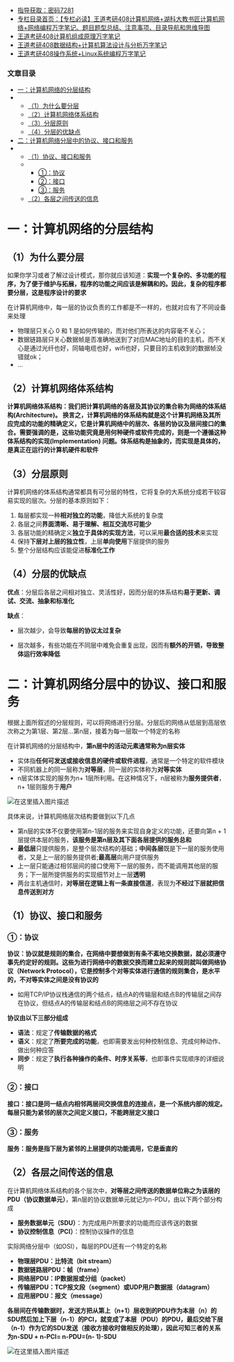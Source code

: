  

- [指导获取：密码7281](https://url18.ctfile.com/f/22722418-803125355-edf378)
- [专栏目录首页：【专栏必读】王道考研408计算机网络+湖科大教书匠计算机网络+网络编程万字笔记、题目题型总结、注意事项、目录导航和思维导图](https://zhangxing-tech.blog.csdn.net/article/details/125668174)
- [王道考研408计算机组成原理万字笔记](https://zhangxing-tech.blog.csdn.net/article/details/120664162?spm=1001.2014.3001.5502)
- [王道考研408数据结构+计算机算法设计与分析万字笔记](https://blog.csdn.net/qq_39183034/article/details/121501138?spm=1001.2014.3001.5501)
- [王道考研408操作系统+Linux系统编程万字笔记](https://zhangxing-tech.blog.csdn.net/article/details/121004242?spm=1001.2014.3001.5502)

### 文章目录

- [一：计算机网络的分层结构](#_13)
- - [（1）为什么要分层](#1_14)
  - [（2）计算机网络体系结构](#2_25)
  - [（3）分层原则](#3_30)
  - [（4）分层的优缺点](#4_41)
- [二：计算机网络分层中的协议、接口和服务](#_53)
- - [（1）协议、接口和服务](#1_78)
  - - [①：协议](#_81)
    - [②：接口](#_98)
    - [③：服务](#_103)
  - [（2）各层之间传送的信息](#2_109)

# 一：计算机网络的分层结构

## （1）为什么要分层

如果你学习或者了解过设计模式，那你就应该知道：**实现一个复杂的、多功能的程序，为了便于维护与拓展，程序的功能之间应该是解耦和的。因此，复杂的程序都要分层，这是程序设计的要求**

在计算机网络中，每一层的协议负责的工作都是不一样的，也就对应有了不同设备来处理

- 物理层只关心 0 和 1 是如何传输的，而对他们所表达的内容毫不关心；
- 数据链路层只关心数据帧是否准确地送到了对应MAC地址的目的主机，而不关心是通过光纤也好，同轴电缆也好，wifi也好，只要目的主机收到的数据帧没错就ok；
- …

## （2）计算机网络体系结构

**计算机网络体系结构：我们把计算机网络的各层及其协议的集合称为网络的体系结构\(Architecture\)。 换言之，计算机网络的体系结构就是这个计算机网络及其所应完成的功能的精确定义，它是计算机网络中的层次、各层的协议及层间接口的集合。需要强调的是，这些功能究竟是用何种硬件或软件完成的，则是一个遵循这种体系结构的实现\(Implementation\) 问题。体系结构是抽象的，而实现是具体的，是真正在运行的计算机硬件和软件**

## （3）分层原则

计算机网络的体系结构通常都具有可分层的特性，它将复杂的大系统分成若干较容易实现的层次。分层的基本原则如下：

1.  每层都实现一种**相对独立的功能**，降低大系统的复杂度
2.  各层之间**界面清晰、易于理解、相互交流尽可能少**
3.  各层功能的精确定义**独立于具体的实现方法**，可以采用**最合适的技术**来实现
4.  保持**下层对上层的独立性**，上层**单向使用**下层提供的服务
5.  整个分层结构应该能促进**标准化工作**

## （4）分层的优缺点

**优点**：分层后各层之间相对独立、灵活性好，因而分层的体系结构**易于更新、调试、交流、抽象和标准化**

**缺点**：

- 层次越少，会导致**每层的协议太过复杂**

- 层次越多，有些功能在不同层中难免会重复出现，因而有**额外的开销，导致整体运行效率降低**

# 二：计算机网络分层中的协议、接口和服务

根据上面所叙述的分层规则，可以将网络进行分层。分层后的网络从低层到高层依次称之为第1层、第2层…第n层，接着为每一层取一个特定的名称

在计算机网络的分层结构中，**第n层中的活动元素通常称为n层实体**

- 实体指**任何可发送或接收信息的硬件或软件进程**，通常是一个特定的软件模块
- 不同机器上的同一层称为**对等层**，同一层的实体称为**对等实体**
- n层实体实现的服务为n+ 1层所利用。在这种情况下，n层被称为**服务提供者**，n+ 1层则服务于**用户**

![在这里插入图片描述](https://ziquyun.com/main/csdn/img?url=https%3A%2F%2Fimg-blog.csdnimg.cn%2Fc95d86f1fe76412590309a604ae8834a.png%3Fx-oss-process%3Dimage%2Fwatermark%2Ctype_d3F5LXplbmhlaQ%2Cshadow_50%2Ctext_Q1NETiBA5b-r5LmQ5rGf5rmW%2Csize_20%2Ccolor_FFFFFF%2Ct_70%2Cg_se%2Cx_16&rfUrl=https%3A%2F%2Fzhangxing-tech.blog.csdn.net%2Farticle%2Fdetails%2F124220052)

具体来说，计算机网络层次结构要做到以下几点

- 第n层的实体不仅要使用第n-1层的服务来实现自身定义的功能，还要向第n + 1层提供本层的服务，**该服务是第n层及其下面各层提供的服务总和**
- **最低层**只提供服务，是整个层次结构的基础；**中间各层**既是下一层的服务使用者，又是上一层的服务提供者;**最高层**向用户提供服务
- 上一层只能通过相邻层间的接口使用下一层的服务，而不能调用其他层的服务；下一层所提供服务的实现细节对上一层**透明**
- 两台主机通信时，**对等层在逻辑上有一条直接信道**，表现为**不经过下层就把信息传送到对方**

## （1）协议、接口和服务

### ①：协议

**协议：协议就是规则的集合，在网络中要想做到有条不紊地交换数据，就必须遵守事先约定好的规则。这些为进行网络中的数据交换而建立起来的规则就叫做网络协议（Network Protocol），它是控制多个对等实体进行通信的规则集合，是水平的，不对等实体之间是没有协议的**

- 如用TCP/IP协议栈通信的两个结点，结点A的传输层和结点B的传输层之间存在协议，但结点A的传输层和结点B的网络层之间不存在协议

**协议由以下三部分组成**

- **语法**：规定了**传输数据的格式**
- **语义**：规定了**所要完成的功能**，也即需要发出何种控制信息、完成何种动作、做出何种应答
- **同步**：规定了**执行各种操作的条件、时序关系等**，也即事件实现顺序的详细说明

### ②：接口

**接口：接口是同一结点内相邻两层间交换信息的连接点，是一个系统内部的规定。每层只能为紧邻的层次之间定义接口，不能跨层定义接口**

### ③：服务

**服务：服务是指下层为紧邻的上层提供的功能调用，它是垂直的**

## （2）各层之间传送的信息

在计算机网络体系结构的各个层次中，**对等层之间传送的数据单位称之为该层的PDU（协议数据单元）**，第n层的协议数据单元就记为n-PDU，由以下两个部分构成

- **服务数据单元（SDU）**：为完成用户所要求的功能而应该传送的数据
- **协议控制信息（PCI）**：控制协议操作的信息

实际网络分层中（如OSI），每层的PDU还有一个特定的名称

- **物理层PDU：比特流（bit stream）**
- **数据链路层PDU：帧（frame）**
- **网络层PDU：IP数据报或分组（packet）**
- **传输层PDU：TCP报文段（segment）或UDP用户数据报（datagram）**
- **应用层PDU：报文（message）**

**各层间在传输数据时，发送方把从第上（n+1）层收到的PDU作为本层（n）的SDU然后加上下层（n-1）的PCI，就变成了本层（PDU）的PDU，最后交给下层（n-1）作为它的SDU发送（接收方接收时做相反的处理），因此可知三者的关系为n-SDU + n-PCI= n-PDU=\(n- 1\)-SDU**

![在这里插入图片描述](https://ziquyun.com/main/csdn/img?url=https%3A%2F%2Fimg-blog.csdnimg.cn%2F1642e7db8fb142539c836d4481494833.png%3Fx-oss-process%3Dimage%2Fwatermark%2Ctype_d3F5LXplbmhlaQ%2Cshadow_50%2Ctext_Q1NETiBA5b-r5LmQ5rGf5rmW%2Csize_20%2Ccolor_FFFFFF%2Ct_70%2Cg_se%2Cx_16&rfUrl=https%3A%2F%2Fzhangxing-tech.blog.csdn.net%2Farticle%2Fdetails%2F124220052)